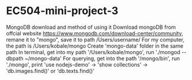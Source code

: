 # EC504-mini-project-3
MongoDB download and method of using it
Download mongoDB from offcial website https://www.mongodb.com/download-center/community, remane it to "mongo", save it to path /Users/username/
For my computer, the path is /Users/kobale/mongo
Create 'mongo-data' folder in the same path
In terminal, get into my path '/Users/kobale/mongo', run './mongod --dbpath ~/mongo-data'
For querying, get into the path '/mongo/bin', run './mongo', print 'use nodejs-demo' -> 'show collections' -> 'db.images.find()' or 'db.texts.find()'
